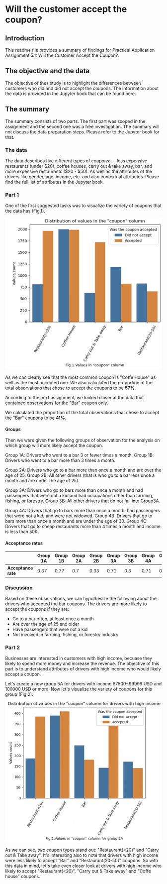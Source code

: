 # Will the customer accept the coupon?

## Introduction

This readme file provides a summary of findings for Practical Application Assignment 5.1: Will the Customer Accept the Coupon?. 

## The objective and the data

The objective of thes study is to highlight the differences between customers who did and did not accept the coupons. The information about the data is provided in the Jupyter book that can be found here.

## The summary

The summary consists of two parts. The first part was scoped in the assignment and the second one was a free investigation. The summary will not discuss the data preparation steps. Please refer to the Jupyter book for that.

### The data

The data describes five different types of coupons: -- less expensive restaurants (under $20), coffee houses, carry out & take away, bar, and more expensive restaurants ($20 - $50). As well as the attributes of the drivers like gender, age, income, etc. and also contextual attributes. Please find the full list of attributes in the Jupyter book.

### Part 1

One of the first suggested tasks was to visualize the variety of coupons that the data has (Fig.1).

<img src="/images/01.png" alt="Fig.1" class="center" style="width:600px;height:auto;">

As we can clearly see that the most common coupon is "Coffe House" as well as the most accepted one.
We also calculated the proportion of the total observations that chose to accept the coupons to be **57%**.

According to the next assignment, we looked closer at the data that contained observations for the "Bar" coupon only.

We calculated the proportion of the total observations that chose to accept the "Bar" coupons to be **41%**.

#### Groups

Then we were given the following groups of observation for the analysis on which group will more likely accept the coupon.

Group 1A: Drivers who went to a bar 3 or fewer times a month.
Group 1B: Drivers who went to a bar more than 3 times a month.

Group 2A: Drivers who go to a bar more than once a month and are over the age of 25.
Group 2B: All other drivers (that is who go to a bar less once a month and are under the age of 25).

Group 3A: Drivers who go to bars more than once a month and had passengers that were not a kid and had occupations other than farming, fishing, or forestry.
Group 3B: All other drivers that do not fall into Group3A.

Group 4A: Drivers that go to bars more than once a month, had passengers that were not a kid, and were not widowed.
Group 4B: Drivers that go to bars more than once a month and are under the age of 30.
Group 4C: Drivers that go to cheap restaurants more than 4 times a month and income is less than 50K.

#### Acceptance rates

|                    |Group 1A|Group 1B|Group 2A|Group 2B|Group 3A|Group 3B|Group 4A|Group 4B|Group 4C|
|--------------------|--------|--------|--------|--------|--------|--------|--------|--------|--------|
|**Acceptance rate** |  0.37  |  0.77  |  0.7   |  0.33  |  0.71  |  0.3   |  0.71  |  0.72  |  0.46  |

### Discussion

Based on these observations, we can hypothesize the following about the drivers who accepted the bar coupons. The drivers are more likely to accept the coupons if they are:

- Go to a bar often, at least once a month
- Are over the age of 25 and older
- Have passengers that were not a kid
- Not involved in farming, fishing, or forestry industry

### Part 2

Businesses are interested in customers with high income, becuase they likely to spend more money and increase the revenue. The objective of this part is to understand attributes of drivers with high income who would likely accept a coupon.

Let's create a new group 5A for drivers with income 87500−99999 USD and 100000 USD or more.
Now let's visualize the variety of coupons for this group (Fig.2).

<img src="/images/02.png" alt="Fig.2" class="center" style="width:600px;height:auto;">

As we can see, two coupon types stand out: "Restaurant(<20)" and "Carry out & Take away". It's interesting also to note that drivers with high income were less likely to accept "Bar" and "Restaurant(20-50)" coupons. So with this data in mind, let's take even closer look at drivers with high income who likely to accept "Restaurant(<20)", "Carry out & Take away" and "Coffe house" coupons.